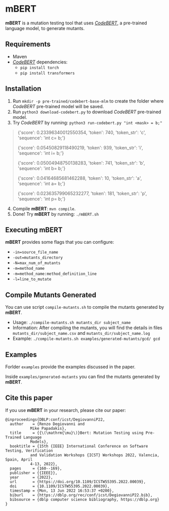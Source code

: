 # mBERT
**mBERT** is a mutation testing tool that uses [*CodeBERT*](https://github.com/microsoft/CodeBERT), a pre-trained language model, to generate mutants.  


## Requirements
- Maven
- [*CodeBERT*](https://github.com/microsoft/CodeBERT) dependencies:  
	- `pip install torch`
	- `pip install transformers`

## Installation
1. Run `mkdir -p pre-trained/codebert-base-mlm` to create the folder where *CodeBERT* pre-trained model will be saved.
2. Run `python3 download-codebert.py` to download *CodeBERT* pre-trained model.
3. Try *CodeBERT* by running: `python3 run-codebert.py "int <mask> = b;"`
> {'score': 0.23396340012550354, 'token': 740, 'token_str': 'c', 'sequence': 'int c= b;'}
> 
> {'score': 0.05450829118490219, 'token': 939, 'token_str': 'i', 'sequence': 'int i= b;'}
> 
> {'score': 0.05004948750138283, 'token': 741, 'token_str': 'b', 'sequence': 'int b= b;'}
> 
> {'score': 0.04164685681462288, 'token': 10, 'token_str': 'a', 'sequence': 'int a= b;'}
> 
> {'score': 0.023635799065232277, 'token': 181, 'token_str': 'p', 'sequence': 'int p= b;'}

4. Compile **mBERT**: `mvn compile`. 
5. Done! Try **mBERT** by running: `./mBERT.sh`

## Executing mBERT
**mBERT** provides some flags that you can configure:
- `-in=source_file_name` 
- `-out=mutants_directory`
- `-N=max_num_of_mutants`
- `-m=method_name`
- `-m=method_name:method_definition_line`
- `-l=line_to_mutate`

## Compile Mutants Generated

You can use script `compile-mutants.sh` to compile the mutants generated by **mBERT**.

- Usage: `./compile-mutants.sh mutants_dir subject_name` 
- Information: After compiling the mutants, you will find the details in files `mutants_dir/subject_name.csv` and `mutants_dir/subject_name.log` 
- Example: `./compile-mutants.sh examples/generated-mutants/gcd/ gcd`

## Examples
Forlder `examples` provide the examples discussed in the paper. 

Inside `examples/generated-mutants` you can find the mutants generated by **mBERT**.

## Cite this paper
If you use **mBERT** in your research, please cite our paper:

	@inproceedings{DBLP:conf/icst/DegiovanniP22,
	  author    = {Renzo Degiovanni and
		       Mike Papadakis},
	  title     = {{\(\mathrm{\mu}\)}Bert: Mutation Testing using Pre-Trained Language
		       Models},
	  booktitle = {15th {IEEE} International Conference on Software Testing, Verification
		       and Validation Workshops {ICST} Workshops 2022, Valencia, Spain, April
		       4-13, 2022},
	  pages     = {160--169},
	  publisher = {{IEEE}},
	  year      = {2022},
	  url       = {https://doi.org/10.1109/ICSTW55395.2022.00039},
	  doi       = {10.1109/ICSTW55395.2022.00039},
	  timestamp = {Mon, 13 Jun 2022 16:53:37 +0200},
	  biburl    = {https://dblp.org/rec/conf/icst/DegiovanniP22.bib},
	  bibsource = {dblp computer science bibliography, https://dblp.org}
	}



